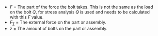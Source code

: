 - $F$ = The part of the force the bolt takes. This is not the same as the load on the bolt $Q$, for stress analysis $Q$ is used and needs to be calculated with this $F$ value.
- $F_{\sum}$ = The external force on the part or assembly.
- $\textrm{z}$ = The amount of bolts on the part or assembly.